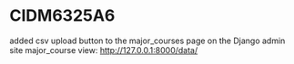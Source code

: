 # CIDM6325A6
added csv upload button to the major_courses page on the Django admin site
major_course view: http://127.0.0.1:8000/data/
